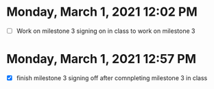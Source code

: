 # Monday, March  1, 2021 12:02 PM
- [ ] Work on milestone 3
signing on in class to work on milestone 3
# Monday, March  1, 2021 12:57 PM
- [x] finish milestone 3
signing off after comnpleting milestone 3 in class